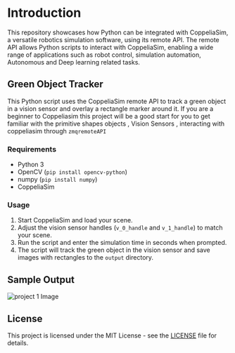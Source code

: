 # Introduction
This repository showcases how Python can be integrated with CoppeliaSim, a versatile robotics simulation software, using its remote API. The remote API allows Python scripts to interact with CoppeliaSim, enabling a wide range of applications such as robot control, simulation automation, Autonomous and Deep learning related tasks.
## Green Object Tracker
This Python script uses the CoppeliaSim remote API to track a green object in a vision sensor and overlay a rectangle marker around it. If you are a beginner to Coppeliasim this project will be a good start for you to get familiar with the primitive shapes objects , Vision Sensors , interacting with coppeliasim through `zmqremoteAPI`

### Requirements
- Python 3
- OpenCV (`pip install opencv-python`)
- numpy (`pip install numpy`)
- CoppeliaSim

### Usage
1. Start CoppeliaSim and load your scene.
2. Adjust the vision sensor handles (`v_0_handle` and `v_1_handle`) to match your scene.
3. Run the script and enter the simulation time in seconds when prompted.
4. The script will track the green object in the vision sensor and save images with rectangles to the `output` directory.

## Sample Output
![project 1 Image](images/project1_output.png)

## License
This project is licensed under the MIT License - see the [LICENSE](LICENSE) file for details.
